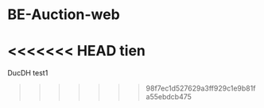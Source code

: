 # BE-Auction-web

<<<<<<< HEAD
tien
=======
DucDH test1
>>>>>>> 98f7ec1d527629a3ff929c1e9b81fa55ebdcb475
